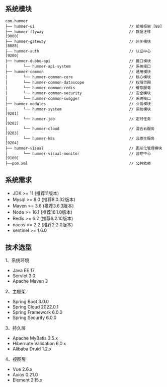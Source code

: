 ## 系统模块

~~~
com.hummer     
├── hummer-ui                                          // 前端框架 [80]
├── hummer-flyway                                      // 数据迁移 [9000]
├── hummer-gateway                                     // 网关模块 [8088]
├── hummer-auth                                        // 认证中心 [9200]
├── hummer-dubbo-api                                   // 接口模块
│       └── hummer-api-system                          // 系统接口
├── hummer-common                                      // 通用模块
│       └── hummer-common-core                         // 核心模块
│       └── hummer-common-datascope                    // 权限范围
│       └── hummer-common-redis                        // 缓存服务
│       └── hummer-common-security                     // 安全模块
│       └── hummer-common-swagger                      // 系统接口
├── hummer-modules                                     // 业务模块
│       └── hummer-system                              // 系统模块 [9201]
│       └── hummer-job                                 // 定时任务 [9202]
│       └── hummer-cloud                               // 混合云服务 [9203]
│       └── hummer-k8s                                 // 云原生服务 [9204]
├── hummer-visual                                      // 图形化管理模块
│       └── hummer-visual-monitor                      // 监控中心 [9100]
├──pom.xml                                             // 公共依赖
~~~

## 系统需求

- JDK >= 11 (推荐11版本)
- Mysql >= 8.0 (推荐8.0.32版本)
- Maven >= 3.6 (推荐3.6.3版本)
- Node >= 16.1 (推荐16.1.0版本)
- Redis >= 6.2 (推荐6.2.10版本)
- nacos >= 2.2 (推荐2.2.0版本)
- sentinel >= 1.6.0

## 技术选型

1、系统环境

- Java EE 17
- Servlet 3.0
- Apache Maven 3

2、主框架

- Spring Boot 3.0.0
- Spring Cloud 2022.0.1
- Spring Framework 6.0.0
- Spring Security 6.0.0

3、持久层

- Apache MyBatis 3.5.x
- Hibernate Validation 6.0.x
- Alibaba Druid 1.2.x

4、视图层

- Vue 2.6.x
- Axios 0.21.0
- Element 2.15.x
